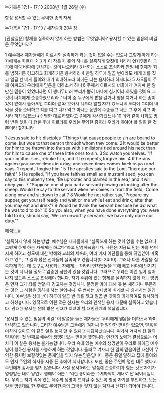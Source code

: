 누가복음 17:1 - 17:10 
2008년 11월 26일 (수)

항상 용서할 수 있는 무익한 종의 자세



누가복음 17:1 - 17:10 / 새찬송가 204 장


[관찰질문]
형제를 실족하지 않게 하는 방법은 무엇입니까? 
용서할 수 있는 믿음의 비결은 무엇입니까? 

1 예수께서 제자들에게 이르시되 실족하게 하는 것이 없을 수는 없으나 그렇게 하게 하는 자에게는 화로다 
2 그가 이 작은 자 중의 하나를 실족하게 할진대 차라리 연자맷돌이 그 목에 매여 바다에 던져지는 것이 나으리라 
3 너희는 스스로 조심하라 만일 네 형제가 죄를 범하거든 경고하고 회개하거든 용서하라 
4 만일 하루에 일곱 번이라도 네게 죄를 짓고 일곱 번 네게 돌아와 내가 회개하노라 하거든 너는 용서하라 하시더라 
5 사도들이 주께 여짜오되 우리에게 믿음을 더하소서 하니 
6 주께서 이르시되 너희에게 겨자씨 한 알만한 믿음이 있었더라면 이 뽕나무더러 뿌리가 뽑혀 바다에 심기어라 하였을 것이요 그것이 너희에게 순종하였으리라 
7 너희 중 누구에게 밭을 갈거나 양을 치거나 하는 종이 있어 밭에서 돌아오면 그더러 곧 와 앉아서 먹으라 말할 자가 있느냐 
8 도리어 그더러 내 먹을 것을 준비하고 띠를 띠고 내가 먹고 마시는 동안에 수종들고 너는 그 후에 먹고 마시라 하지 않겠느냐 
9 명한 대로 하였다고 종에게 감사하겠느냐 
10 이와 같이 너희도 명령 받은 것을 다 행한 후에 이르기를 우리는 무익한 종이라 우리가 하여야 할 일을 한 것뿐이라 할지니라 

1 Jesus said to his disciples: "Things that cause people to sin are bound to come, but woe to that person through whom they come. 
2 It would be better for him to be thrown into the sea with a millstone tied around his neck than for him to cause one of these little ones to sin. 
3 So watch yourselves. "If your brother sins, rebuke him, and if he repents, forgive him. 
4 If he sins against you seven times in a day, and seven times comes back to you and says, 'I repent,' forgive him." 
5 The apostles said to the Lord, "Increase our faith!" 
6 He replied, "If you have faith as small as a mustard seed, you can say to this mulberry tree, 'Be uprooted and planted in the sea,' and it will obey you. 
7 "Suppose one of you had a servant plowing or looking after the sheep. Would he say to the servant when he comes in from the field, 'Come along now and sit down to eat'? 
8 Would he not rather say, 'Prepare my supper, get yourself ready and wait on me while I eat and drink; after that you may eat and drink'? 
9 Would he thank the servant because he did what he was told to do? 
10 So you also, when you have done everything you were told to do, should say, 'We are unworthy servants; we have only done our duty.'"

해석도움





'실족하지 않게 하는 방법'
 예수님은 제자들에게 “실족하게 하는 것이 없을 수는 없으나 그렇게 하게 하는 자에게는 화로다”라고 말씀하셨습니다. 사탄은 지금도 믿는 자를 넘어지게 하려고 성도에 대한 박해와 교회의 세속화, 여러 가지 이단들을 통해 끊임없이 미혹하고 있고, 그 결과 많은 신자들이 실족하고 있습니다(마 24:10). 그러나 다른 사람을 실족하게 하는 데 도구로 사용되는 자에게는 차라리 연자맷돌을 목에 매고 바다에 던져지는 것이 더 나을 정도로 엄중한 심판이 있을 것입니다. 그러므로 우리는 이런 일이 일어나지 않도록 스스로 조심해야 합니다. 자기 주위에 있는 형제를 실족하지 않게 하는 방법은 먼저 그가 죄를 범할 때 경고하는 것입니다. 분명한 죄에 대해 못 본 체하거나 두둔하는 것은 그 사람을 망하게 하는 일입니다. 두 번째는 상대방이 회개할 때 용서하는 일입니다. 예수님은 상대방이 하루에 일곱 번 죄를 짓고 일곱 번 찾아와 회개하여도 용서하라고 하셨습니다. 영적으로 어린 많은 신자는 우리의 인색한 용서 때문에 실족하고 있습니다. 관대한 용서는 은혜 받은 신자가 지녀야 할 대인관계의 핵심입니다.      

'용서할 수 있는 믿음의 비결'
 이 말씀을 들은 제자들은 ‘우리에게 믿음을 더하소서’라며 탄식하고 있습니다. 그러자 예수님은 그들에게 겨자씨 한 알만한 믿음만 있으면, 믿음을 더하지 않아도 이 같은 일을 능히 할 수 있다고 대답하셨습니다. 여기서 겨자씨 한 알의 믿음이란 첫 번째로 예수의 생명이 있는 믿음을 뜻합니다. 인간의 노력과 결심으로는 어차피 이 같은 용서는 불가능합니다. 우리 속에 있는 예수의 생명만이 우리로 하여금 예수님이 행하신 용서를 가능하게 하는 것입니다. 둘째로 겨자씨 한 알의 믿음이란 자신이 무익한 종처럼 보잘것없는 존재임을 잊지 않는 믿음입니다. 종은 종일 일하고 집에 돌아와도 먼저 주인의 식사를 시중 든 후에야 식사합니다. 또한, 종은 주인이 명한 대로 했다고 주인에게 감사를 받지 않습니다. 사실 용서하라는 말씀에 순종하기가 힘든 것은 자기가 명령받은 대로 당연히 행해야 하는 무익한 종이라는 주제파악이 제대로 안 되어서입니다. 우리는 자기 속에 있는 예수의 생명이 드러날 수 있도록 항상 자기를 부인하고, 모든 일을 명령대로 한 후에도 무익한 종의 고백을 잊지 않는 겨자씨 신자가 되어야 합니다.